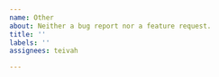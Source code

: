 ```yaml
---
name: Other
about: Neither a bug report nor a feature request.
title: ''
labels: ''
assignees: teivah

---
```



